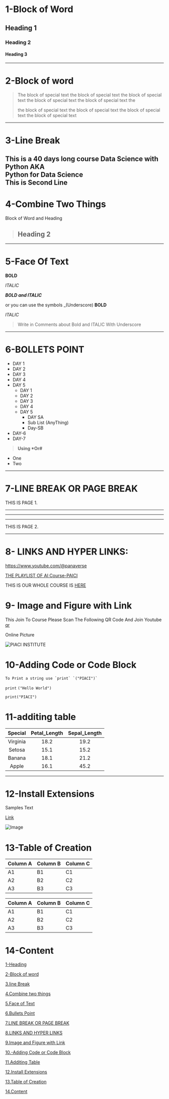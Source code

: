 
# 1-Block of Word
## Heading 1
### Heading 2
#### Heading 3
---
# 2-Block of word 
> The block of special text the block of special text the block of special text the block of special text the block of special text the
>
> the block of special text the block of special text the block of special text the block of special text
---
# 3-Line Break
This is a 40 days long course Data Science with Python AKA\
Python for Data Science\
This is Second Line
---
# 4-Combine Two Things
Block of Word and Heading

>## Heading 2
---

# 5-Face Of Text
**BOLD**

*ITALIC*

***BOLD and ITALIC***

or you can use the symbols
_(Underscore)
__BOLD__

_ITALIC_

>Write in Comments about Bold and ITALIC
With Underscore

---
# 6-BOLLETS POINT

- DAY 1
- DAY 2
- DAY 3
- DAY 4
- DAY 5
   - DAY 1
   - DAY 2
   - DAY 3
   - DAY 4
   - DAY 5
     - DAY SA
      - Sub List (AnyThing)
      - Day-SB
- DAY-6 
- DAY-7
> __Using *Or#__

* One
* Two


---
# 7-LINE BREAK OR PAGE BREAK

THIS IS PAGE 1.

---
___

***

THIS IS PAGE 2.

---
# 8- LINKS AND HYPER LINKS: 
<https://www.youtube.com/@panaverse>


[THE PLAYLIST OF AI Course-PAICI](https://www.youtube.com/watch?v=PGHey9ep7PA&t=47s)


[PIACI]:https://github.com/panaversity

THIS IS OUR WHOLE COURSE IS [HERE][PIACI] 

# 9- Image and Figure with Link

This Join To Course Please Scan The Following QR Code And Join Youtube
[qr](qr.png)


Online Picture

![PIACI INSTITUTE](https://www.instagram.com/piaicofficial/p/C4_CySYs-H2/)

# 10-Adding Code or Code Block

```
To Print a string use `print` `("PIACI")`
```

`print` `("Hello World")`

```
print("PIACI")
```

# 11-additing table

|Special | Petal_Length | Sepal_Length| 
| :-------: | :--------: | :--------: | 
| Virginia |   18.2       | 19.2
| Setosa   |   15.1       | 15.2
| Banana   |   18.1       | 21.2
| Apple    |   16.1       | 45.2

---

# 12-Install Extensions

Samples Text

[Link](https://github.com/panaversity)

![Image](qr.png)


# 13-Table of Creation

Column A | Column B | Column C
---------|----------|---------
 A1 | B1 | C1
 A2 | B2 | C2
 A3 | B3 | C3



Column A | Column B | Column C
---------|----------|---------
 A1 | B1 | C1
 A2 | B2 | C2
 A3 | B3 | C3


# 14-Content
[1-Heading](#heading-1)

[2-Block of word](#2-block-of-word)

[3.line Break](#3-line-break)

[4.Combine two things](#4-combine-two-things)

[5.Face of Text](#5-face-of-text)

[6.Bullets Point](#6-bollets-point)

[7.LINE BREAK OR PAGE BREAK](#7-line-break-or-page-break)

[8.LINKS AND HYPER LINKS](#8--links-and-hyper-links)

[9.Image and Figure with Link](#9--image-and-figure-with-link)

[10.-Adding Code or Code Block](#10-adding-code-or-code-block)

[11.Additing Table](#11-additing-table)

[12.Install Extensions](#12-install-extensions)

[13.Table of Creation](#13-table-of-creation)

[14.Content](#14-content)


